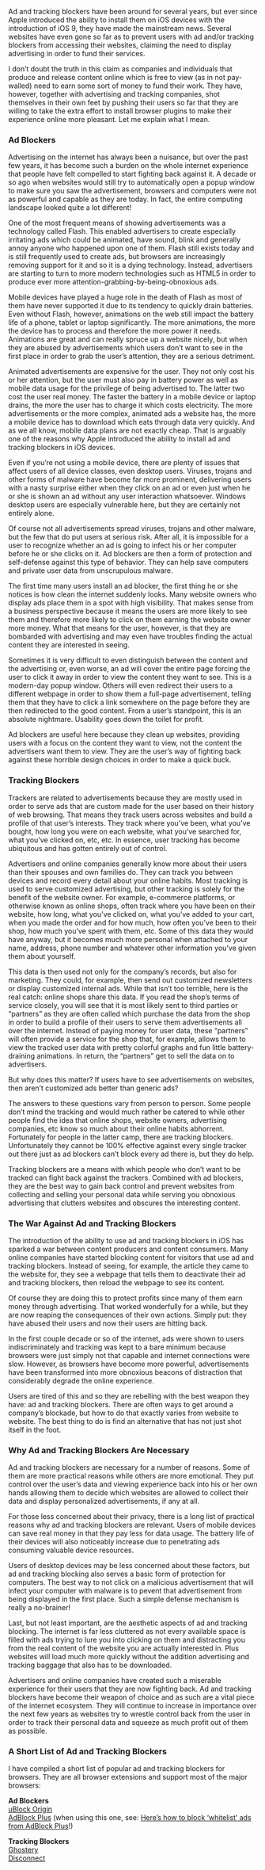 Ad and tracking blockers have been around for several years, but ever since Apple introduced the ability to install them on iOS devices with the introduction of iOS 9, they have made the mainstream news. Several websites have even gone so far as to prevent users with ad and/or tracking blockers from accessing their websites, claiming the need to display advertising in order to fund their services.

I don’t doubt the truth in this claim as companies and individuals that produce and release content online which is free to view (as in not pay-walled) need to earn some sort of money to fund their work. They have, however, together with advertising and tracking companies, shot themselves in their own feet by pushing their users so far that they are willing to take the extra effort to install browser plugins to make their experience online more pleasant. Let me explain what I mean.

### Ad Blockers

Advertising on the internet has always been a nuisance, but over the past few years, it has become such a burden on the whole internet experience that people have felt compelled to start fighting back against it. A decade or so ago when websites would still try to automatically open a popup window to make sure you saw the advertisement, browsers and computers were not as powerful and capable as they are today. In fact, the entire computing landscape looked quite a lot different!

One of the most frequent means of showing advertisements was a technology called Flash. This enabled advertisers to create especially irritating ads which could be animated, have sound, blink and generally annoy anyone who happened upon one of them. Flash still exists today and is still frequently used to create ads, but browsers are increasingly removing support for it and so it is a dying technology. Instead, advertisers are starting to turn to more modern technologies such as HTML5 in order to produce ever more attention-grabbing-by-being-obnoxious ads.

Mobile devices have played a huge role in the death of Flash as most of them have never supported it due to its tendency to quickly drain batteries. Even without Flash, however, animations on the web still impact the battery life of a phone, tablet or laptop significantly. The more animations, the more the device has to process and therefore the more power it needs. Animations are great and can really spruce up a website nicely, but when they are abused by advertisements which users don’t want to see in the first place in order to grab the user’s attention, they are a serious detriment.

Animated advertisements are expensive for the user. They not only cost his or her attention, but the user must also pay in battery power as well as mobile data usage for the privilege of being advertised to. The latter two cost the user real money. The faster the battery in a mobile device or laptop drains, the more the user has to charge it which costs electricity. The more advertisements or the more complex, animated ads a website has, the more a mobile device has to download which eats through data very quickly. And as we all know, mobile data plans are not exactly cheap. That is arguably one of the reasons why Apple introduced the ability to install ad and tracking blockers in iOS devices.

Even if you’re not using a mobile device, there are plenty of issues that affect users of all device classes, even desktop users. Viruses, trojans and other forms of malware have become far more prominent, delivering users with a nasty surprise either when they click on an ad or even just when he or she is shown an ad without any user interaction whatsoever. Windows desktop users are especially vulnerable here, but they are certainly not entirely alone.

Of course not all advertisements spread viruses, trojans and other malware, but the few that do put users at serious risk. After all, it is impossible for a user to recognize whether an ad is going to infect his or her computer before he or she clicks on it. Ad blockers are then a form of protection and self-defense against this type of behavior. They can help save computers and private user data from unscrupulous malware.

The first time many users install an ad blocker, the first thing he or she notices is how clean the internet suddenly looks. Many website owners who display ads place them in a spot with high visibility. That makes sense from a business perspective because it means the users are more likely to see them and therefore more likely to click on them earning the website owner more money. What that means for the user, however, is that they are bombarded with advertising and may even have troubles finding the actual content they are interested in seeing.

Sometimes it is very difficult to even distinguish between the content and the advertising or, even worse, an ad will cover the entire page forcing the user to click it away in order to view the content they want to see. This is a modern-day popup window. Others will even redirect their users to a different webpage in order to show them a full-page advertisement, telling them that they have to click a link somewhere on the page before they are then redirected to the good content. From a user’s standpoint, this is an absolute nightmare. Usability goes down the toilet for profit.

Ad blockers are useful here because they clean up websites, providing users with a focus on the content they want to view, not the content the advertisers want them to view. They are the user’s way of fighting back against these horrible design choices in order to make a quick buck.

### Tracking Blockers

Trackers are related to advertisements because they are mostly used in order to serve ads that are custom made for the user based on their history of web browsing. That means they track users across websites and build a profile of that user’s interests. They track where you’ve been, what you’ve bought, how long you were on each website, what you’ve searched for, what you’ve clicked on, etc, etc. In essence, user tracking has become ubiquitous and has gotten entirely out of control.

Advertisers and online companies generally know more about their users than their spouses and own families do. They can track you between devices and record every detail about your online habits. Most tracking is used to serve customized advertising, but other tracking is solely for the benefit of the website owner. For example, e-commerce platforms, or otherwise known as online shops, often track where you have been on their website, how long, what you’ve clicked on, what you’ve added to your cart, when you made the order and for how much, how often you’ve been to their shop, how much you’ve spent with them, etc. Some of this data they would have anyway, but it becomes much more personal when attached to your name, address, phone number and whatever other information you’ve given them about yourself.

This data is then used not only for the company’s records, but also for marketing. They could, for example, then send out customized newsletters or display customized internal ads. While that isn’t too terrible, here is the real catch: online shops share this data. If you read the shop’s terms of service closely, you will see that it is most likely sent to third parties or “partners” as they are often called which purchase the data from the shop in order to build a profile of their users to serve them advertisements all over the internet. Instead of paying money for user data, these “partners” will often provide a service for the shop that, for example, allows them to view the tracked user data with pretty colorful graphs and fun little battery-draining animations. In return, the “partners” get to sell the data on to advertisers.

But why does this matter? If users have to see advertisements on websites, then aren’t customized ads better than generic ads?

The answers to these questions vary from person to person. Some people don’t mind the tracking and would much rather be catered to while other people find the idea that online shops, website owners, advertising companies, etc know so much about their online habits abhorrent. Fortunately for people in the latter camp, there are tracking blockers. Unfortunately they cannot be 100% effective against every single tracker out there just as ad blockers can’t block every ad there is, but they do help.

Tracking blockers are a means with which people who don’t want to be tracked can fight back against the trackers. Combined with ad blockers, they are the best way to gain back control and prevent websites from collecting and selling your personal data while serving you obnoxious advertising that clutters websites and obscures the interesting content.

### The War Against Ad and Tracking Blockers

The introduction of the ability to use ad and tracking blockers in iOS has sparked a war between content producers and content consumers. Many online companies have started blocking content for visitors that use ad and tracking blockers. Instead of seeing, for example, the article they came to the website for, they see a webpage that tells them to deactivate their ad and tracking blockers, then reload the webpage to see its content.

Of course they are doing this to protect profits since many of them earn money through advertising. That worked wonderfully for a while, but they are now reaping the consequences of their own actions. Simply put: they have abused their users and now their users are hitting back.

In the first couple decade or so of the internet, ads were shown to users indiscriminately and tracking was kept to a bare minimum because browsers were just simply not that capable and internet connections were slow. However, as browsers have become more powerful, advertisements have been transformed into more obnoxious beacons of distraction that considerably degrade the online experience.

Users are tired of this and so they are rebelling with the best weapon they have: ad and tracking blockers. There are often ways to get around a company’s blockade, but how to do that exactly varies from website to website. The best thing to do is find an alternative that has not just shot itself in the foot.

### Why Ad and Tracking Blockers Are Necessary

Ad and tracking blockers are necessary for a number of reasons. Some of them are more practical reasons while others are more emotional. They put control over the user’s data and viewing experience back into his or her own hands allowing them to decide which websites are allowed to collect their data and display personalized advertisements, if any at all.

For those less concerned about their privacy, there is a long list of practical reasons why ad and tracking blockers are relevant. Users of mobile devices can save real money in that they pay less for data usage. The battery life of their devices will also noticeably increase due to penetrating ads consuming valuable device resources.

Users of desktop devices may be less concerned about these factors, but ad and tracking blocking also serves a basic form of protection for computers. The best way to not click on a malicious advertisement that will infect your computer with malware is to pevent that advertisement from being displayed in the first place. Such a simple defense mechanism is really a no-brainer!

Last, but not least important, are the aesthetic aspects of ad and tracking blocking. The internet is far less cluttered as not every available space is filled with ads trying to lure you into clicking on them and distracting you from the real content of the website you are actually interested in. Plus websites will load much more quickly without the addition advertising and tracking baggage that also has to be downloaded.

Advertisers and online companies have created such a miserable experience for their users that they are now fighting back. Ad and tracking blockers have become their weapon of choice and as such are a vital piece of the internet ecosystem. They will continue to increase in importance over the next few years as websites try to wrestle control back from the user in order to track their personal data and squeeze as much profit out of them as possible.

### A Short List of Ad and Tracking Blockers

I have compiled a short list of popular ad and tracking blockers for browsers. They are all browser extensions and support most of the major browsers:

**Ad Blockers**  
[uBlock Origin](https://github.com/gorhill/uBlock)  
[AdBlock Plus](https://adblockplus.org) (when using this one, see: [Here’s how to block ‘whitelist’ ads from AdBlock Plus](http://www.pcworld.com/article/2879412/heres-how-to-block-whitelist-ads-from-adblock-plus.html)!)

**Tracking Blockers**  
[Ghostery](https://www.ghostery.com/)  
[Disconnect](https://disconnect.me/)